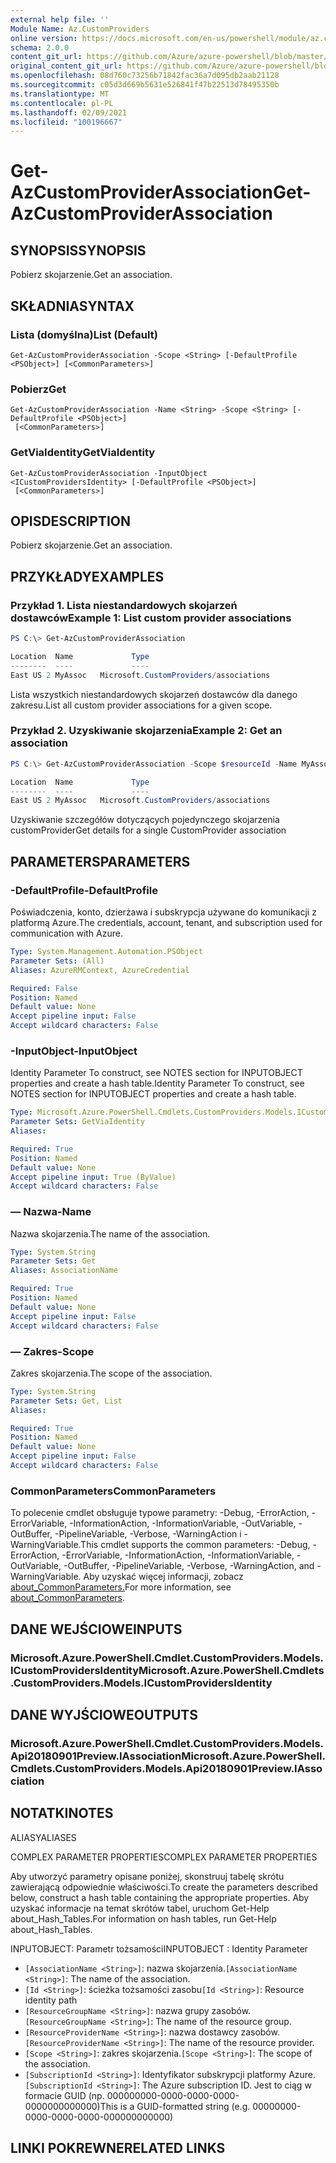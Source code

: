 ```yaml
---
external help file: ''
Module Name: Az.CustomProviders
online version: https://docs.microsoft.com/en-us/powershell/module/az.customproviders/get-azcustomproviderassociation
schema: 2.0.0
content_git_url: https://github.com/Azure/azure-powershell/blob/master/src/CustomProviders/help/Get-AzCustomProviderAssociation.md
original_content_git_url: https://github.com/Azure/azure-powershell/blob/master/src/CustomProviders/help/Get-AzCustomProviderAssociation.md
ms.openlocfilehash: 08d760c73256b71842fac36a7d095db2aab21128
ms.sourcegitcommit: c05d3d669b5631e526841f47b22513d78495350b
ms.translationtype: MT
ms.contentlocale: pl-PL
ms.lasthandoff: 02/09/2021
ms.locfileid: "100196667"
---
```

# <span data-ttu-id="2691c-101">Get-AzCustomProviderAssociation</span><span class="sxs-lookup"><span data-stu-id="2691c-101">Get-AzCustomProviderAssociation</span></span>

## <span data-ttu-id="2691c-102">SYNOPSIS</span><span class="sxs-lookup"><span data-stu-id="2691c-102">SYNOPSIS</span></span>
<span data-ttu-id="2691c-103">Pobierz skojarzenie.</span><span class="sxs-lookup"><span data-stu-id="2691c-103">Get an association.</span></span>

## <span data-ttu-id="2691c-104">SKŁADNIA</span><span class="sxs-lookup"><span data-stu-id="2691c-104">SYNTAX</span></span>

### <span data-ttu-id="2691c-105">Lista (domyślna)</span><span class="sxs-lookup"><span data-stu-id="2691c-105">List (Default)</span></span>
```
Get-AzCustomProviderAssociation -Scope <String> [-DefaultProfile <PSObject>] [<CommonParameters>]
```

### <span data-ttu-id="2691c-106">Pobierz</span><span class="sxs-lookup"><span data-stu-id="2691c-106">Get</span></span>
```
Get-AzCustomProviderAssociation -Name <String> -Scope <String> [-DefaultProfile <PSObject>]
 [<CommonParameters>]
```

### <span data-ttu-id="2691c-107">GetViaIdentity</span><span class="sxs-lookup"><span data-stu-id="2691c-107">GetViaIdentity</span></span>
```
Get-AzCustomProviderAssociation -InputObject <ICustomProvidersIdentity> [-DefaultProfile <PSObject>]
 [<CommonParameters>]
```

## <span data-ttu-id="2691c-108">OPIS</span><span class="sxs-lookup"><span data-stu-id="2691c-108">DESCRIPTION</span></span>
<span data-ttu-id="2691c-109">Pobierz skojarzenie.</span><span class="sxs-lookup"><span data-stu-id="2691c-109">Get an association.</span></span>

## <span data-ttu-id="2691c-110">PRZYKŁADY</span><span class="sxs-lookup"><span data-stu-id="2691c-110">EXAMPLES</span></span>

### <span data-ttu-id="2691c-111">Przykład 1. Lista niestandardowych skojarzeń dostawców</span><span class="sxs-lookup"><span data-stu-id="2691c-111">Example 1: List custom provider associations</span></span>
```powershell
PS C:\> Get-AzCustomProviderAssociation

Location  Name             Type
--------  ----             ----
East US 2 MyAssoc   Microsoft.CustomProviders/associations
```

<span data-ttu-id="2691c-112">Lista wszystkich niestandardowych skojarzeń dostawców dla danego zakresu.</span><span class="sxs-lookup"><span data-stu-id="2691c-112">List all custom provider associations for a given scope.</span></span>

### <span data-ttu-id="2691c-113">Przykład 2. Uzyskiwanie skojarzenia</span><span class="sxs-lookup"><span data-stu-id="2691c-113">Example 2: Get an association</span></span>
```powershell
PS C:\> Get-AzCustomProviderAssociation -Scope $resourceId -Name MyAssoc

Location  Name             Type
--------  ----             ----
East US 2 MyAssoc   Microsoft.CustomProviders/associations
```

<span data-ttu-id="2691c-114">Uzyskiwanie szczegółów dotyczących pojedynczego skojarzenia customProvider</span><span class="sxs-lookup"><span data-stu-id="2691c-114">Get details for a single CustomProvider association</span></span>

## <span data-ttu-id="2691c-115">PARAMETERS</span><span class="sxs-lookup"><span data-stu-id="2691c-115">PARAMETERS</span></span>

### <span data-ttu-id="2691c-116">-DefaultProfile</span><span class="sxs-lookup"><span data-stu-id="2691c-116">-DefaultProfile</span></span>
<span data-ttu-id="2691c-117">Poświadczenia, konto, dzierżawa i subskrypcja używane do komunikacji z platformą Azure.</span><span class="sxs-lookup"><span data-stu-id="2691c-117">The credentials, account, tenant, and subscription used for communication with Azure.</span></span>

```yaml
Type: System.Management.Automation.PSObject
Parameter Sets: (All)
Aliases: AzureRMContext, AzureCredential

Required: False
Position: Named
Default value: None
Accept pipeline input: False
Accept wildcard characters: False
```

### <span data-ttu-id="2691c-118">-InputObject</span><span class="sxs-lookup"><span data-stu-id="2691c-118">-InputObject</span></span>
<span data-ttu-id="2691c-119">Identity Parameter To construct, see NOTES section for INPUTOBJECT properties and create a hash table.</span><span class="sxs-lookup"><span data-stu-id="2691c-119">Identity Parameter To construct, see NOTES section for INPUTOBJECT properties and create a hash table.</span></span>

```yaml
Type: Microsoft.Azure.PowerShell.Cmdlets.CustomProviders.Models.ICustomProvidersIdentity
Parameter Sets: GetViaIdentity
Aliases:

Required: True
Position: Named
Default value: None
Accept pipeline input: True (ByValue)
Accept wildcard characters: False
```

### <span data-ttu-id="2691c-120">— Nazwa</span><span class="sxs-lookup"><span data-stu-id="2691c-120">-Name</span></span>
<span data-ttu-id="2691c-121">Nazwa skojarzenia.</span><span class="sxs-lookup"><span data-stu-id="2691c-121">The name of the association.</span></span>

```yaml
Type: System.String
Parameter Sets: Get
Aliases: AssociationName

Required: True
Position: Named
Default value: None
Accept pipeline input: False
Accept wildcard characters: False
```

### <span data-ttu-id="2691c-122">— Zakres</span><span class="sxs-lookup"><span data-stu-id="2691c-122">-Scope</span></span>
<span data-ttu-id="2691c-123">Zakres skojarzenia.</span><span class="sxs-lookup"><span data-stu-id="2691c-123">The scope of the association.</span></span>

```yaml
Type: System.String
Parameter Sets: Get, List
Aliases:

Required: True
Position: Named
Default value: None
Accept pipeline input: False
Accept wildcard characters: False
```

### <span data-ttu-id="2691c-124">CommonParameters</span><span class="sxs-lookup"><span data-stu-id="2691c-124">CommonParameters</span></span>
<span data-ttu-id="2691c-125">To polecenie cmdlet obsługuje typowe parametry: -Debug, -ErrorAction, -ErrorVariable, -InformationAction, -InformationVariable, -OutVariable, -OutBuffer, -PipelineVariable, -Verbose, -WarningAction i -WarningVariable.</span><span class="sxs-lookup"><span data-stu-id="2691c-125">This cmdlet supports the common parameters: -Debug, -ErrorAction, -ErrorVariable, -InformationAction, -InformationVariable, -OutVariable, -OutBuffer, -PipelineVariable, -Verbose, -WarningAction, and -WarningVariable.</span></span> <span data-ttu-id="2691c-126">Aby uzyskać więcej informacji, zobacz [about_CommonParameters.](http://go.microsoft.com/fwlink/?LinkID=113216)</span><span class="sxs-lookup"><span data-stu-id="2691c-126">For more information, see [about_CommonParameters](http://go.microsoft.com/fwlink/?LinkID=113216).</span></span>

## <span data-ttu-id="2691c-127">DANE WEJŚCIOWE</span><span class="sxs-lookup"><span data-stu-id="2691c-127">INPUTS</span></span>

### <span data-ttu-id="2691c-128">Microsoft.Azure.PowerShell.Cmdlet.CustomProviders.Models.ICustomProvidersIdentity</span><span class="sxs-lookup"><span data-stu-id="2691c-128">Microsoft.Azure.PowerShell.Cmdlets.CustomProviders.Models.ICustomProvidersIdentity</span></span>

## <span data-ttu-id="2691c-129">DANE WYJŚCIOWE</span><span class="sxs-lookup"><span data-stu-id="2691c-129">OUTPUTS</span></span>

### <span data-ttu-id="2691c-130">Microsoft.Azure.PowerShell.Cmdlet.CustomProviders.Models.Api20180901Preview.IAssociation</span><span class="sxs-lookup"><span data-stu-id="2691c-130">Microsoft.Azure.PowerShell.Cmdlets.CustomProviders.Models.Api20180901Preview.IAssociation</span></span>

## <span data-ttu-id="2691c-131">NOTATKI</span><span class="sxs-lookup"><span data-stu-id="2691c-131">NOTES</span></span>

<span data-ttu-id="2691c-132">ALIASY</span><span class="sxs-lookup"><span data-stu-id="2691c-132">ALIASES</span></span>

<span data-ttu-id="2691c-133">COMPLEX PARAMETER PROPERTIES</span><span class="sxs-lookup"><span data-stu-id="2691c-133">COMPLEX PARAMETER PROPERTIES</span></span>

<span data-ttu-id="2691c-134">Aby utworzyć parametry opisane poniżej, skonstruuj tabelę skrótu zawierającą odpowiednie właściwości.</span><span class="sxs-lookup"><span data-stu-id="2691c-134">To create the parameters described below, construct a hash table containing the appropriate properties.</span></span> <span data-ttu-id="2691c-135">Aby uzyskać informacje na temat skrótów tabel, uruchom Get-Help about_Hash_Tables.</span><span class="sxs-lookup"><span data-stu-id="2691c-135">For information on hash tables, run Get-Help about_Hash_Tables.</span></span>


<span data-ttu-id="2691c-136">INPUTOBJECT: <ICustomProvidersIdentity> Parametr tożsamości</span><span class="sxs-lookup"><span data-stu-id="2691c-136">INPUTOBJECT <ICustomProvidersIdentity>: Identity Parameter</span></span>
  - <span data-ttu-id="2691c-137">`[AssociationName <String>]`: nazwa skojarzenia.</span><span class="sxs-lookup"><span data-stu-id="2691c-137">`[AssociationName <String>]`: The name of the association.</span></span>
  - <span data-ttu-id="2691c-138">`[Id <String>]`: ścieżka tożsamości zasobu</span><span class="sxs-lookup"><span data-stu-id="2691c-138">`[Id <String>]`: Resource identity path</span></span>
  - <span data-ttu-id="2691c-139">`[ResourceGroupName <String>]`: nazwa grupy zasobów.</span><span class="sxs-lookup"><span data-stu-id="2691c-139">`[ResourceGroupName <String>]`: The name of the resource group.</span></span>
  - <span data-ttu-id="2691c-140">`[ResourceProviderName <String>]`: nazwa dostawcy zasobów.</span><span class="sxs-lookup"><span data-stu-id="2691c-140">`[ResourceProviderName <String>]`: The name of the resource provider.</span></span>
  - <span data-ttu-id="2691c-141">`[Scope <String>]`: zakres skojarzenia.</span><span class="sxs-lookup"><span data-stu-id="2691c-141">`[Scope <String>]`: The scope of the association.</span></span>
  - <span data-ttu-id="2691c-142">`[SubscriptionId <String>]`: Identyfikator subskrypcji platformy Azure.</span><span class="sxs-lookup"><span data-stu-id="2691c-142">`[SubscriptionId <String>]`: The Azure subscription ID.</span></span> <span data-ttu-id="2691c-143">Jest to ciąg w formacie GUID (np. 000000000-0000-0000-0000-0000000000000)</span><span class="sxs-lookup"><span data-stu-id="2691c-143">This is a GUID-formatted string (e.g. 00000000-0000-0000-0000-000000000000)</span></span>

## <span data-ttu-id="2691c-144">LINKI POKREWNE</span><span class="sxs-lookup"><span data-stu-id="2691c-144">RELATED LINKS</span></span>

